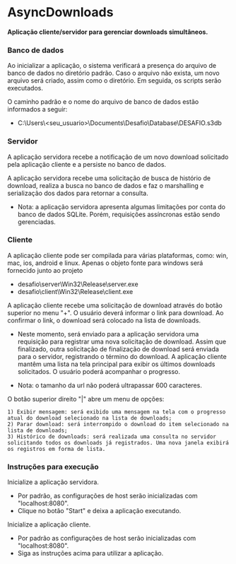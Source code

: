 # AsyncDownloads

<p><b>Aplicação cliente/servidor para gerenciar downloads simultâneos.</b></p>

<h3>Banco de dados</h3>
Ao inicializar a aplicação, o sistema verificará a presença do arquivo de banco de dados no diretório padrão. Caso o arquivo não exista, um novo arquivo será criado, assim como o diretório. Em seguida, os scripts serão executados.

O caminho padrão e o nome do arquivo de banco de dados estão informados a seguir:
 - C:\Users\\<seu_usuario>\Documents\Desafio\Database\DESAFIO.s3db

<h3>Servidor</h3>

A aplicação servidora recebe a notificação de um novo download solicitado pela aplicação cliente e a persiste no banco de dados.

A aplicação servidora recebe uma solicitação de busca de histório de download, realiza a busca no banco de dados e faz o marshalling e serialização dos dados para retornar a consulta.

  * Nota: a aplicação servidora apresenta algumas limitações por conta do banco de dados SQLite. Porém, requisições assíncronas estão sendo gerenciadas.

<h3>Cliente</h3>

A aplicação cliente pode ser compilada para várias plataformas, como: win, mac, ios, android e linux. Apenas o objeto fonte para windows será fornecido junto ao projeto
 - desafio\server\Win32\Release\server.exe
 - desafio\client\Win32\Release\client.exe

A aplicação cliente recebe uma solicitação de download através do botão superior no menu "+". O usuário deverá informar o link para download. Ao confirmar o link, o download será colocado na lista de downloads.
 - Neste momento, será enviado para a aplicação servidora uma requisição para registrar uma nova solicitação de download. Assim que finalizado, outra solicitação de finalização de download será enviada para o servidor, registrando o término do download.
A aplicação cliente mantêm uma lista na tela principal para exibir os últimos downloads solicitados. O usuário poderá acompanhar o progresso.

* Nota: o tamanho da url não poderá ultrapassar 600 caracteres.

O botão superior direito "|" abre um menu de opções: 

    1) Exibir mensagem: será exibido uma mensagem na tela com o progresso atual do download selecionado na lista de downloads;
    2) Parar download: será interrompido o download do item selecionado na lista de downloads; 
    3) Histórico de downloads: será realizada uma consulta no servidor solicitando todos os downloads já registrados. Uma nova janela exibirá os registros em forma de lista.
 
<h3>Instruções para execução</h3>

Inicialize a aplicação servidora.
 - Por padrão, as configurações de host serão inicializadas com "localhost:8080". 
 - Clique no botão "Start" e deixa a aplicação executando.
 
Inicialize a aplicação cliente.
 - Por padrão as configurações de host serão inicializadas com "localhost:8080".
 - Siga as instruções acima para utilizar a aplicação.
